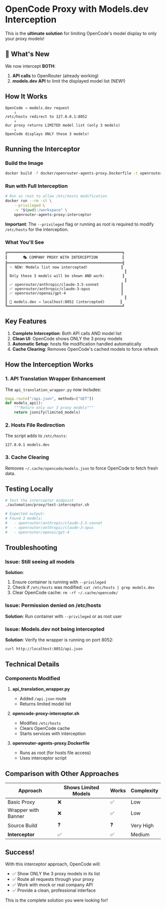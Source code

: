 # OpenCode Proxy with Models.dev Interception

This is the **ultimate solution** for limiting OpenCode's model display to only your proxy models!

## 🎉 What's New

We now intercept **BOTH**:
1. **API calls** to OpenRouter (already working)
2. **models.dev API** to limit the displayed model list (NEW!)

## How It Works

```
OpenCode → models.dev request
    ↓
/etc/hosts redirect to 127.0.0.1:8052
    ↓
Our proxy returns LIMITED model list (only 3 models)
    ↓
OpenCode displays ONLY those 3 models!
```

## Running the Interceptor

### Build the Image
```bash
docker build -f docker/openrouter-agents-proxy.Dockerfile -t openrouter-agents-proxy:interceptor .
```

### Run with Full Interception
```bash
# Run as root to allow /etc/hosts modification
docker run --rm -it \
    --privileged \
    -v "$(pwd):/workspace" \
    openrouter-agents-proxy:interceptor
```

**Important**: The `--privileged` flag or running as root is required to modify `/etc/hosts` for the interception.

### What You'll See

```
╔════════════════════════════════════════════════════╗
║       🎭 COMPANY PROXY WITH INTERCEPTION           ║
╠════════════════════════════════════════════════════╣
║ ✨ NEW: Models list now intercepted!               ║
║                                                     ║
║ Only these 3 models will be shown AND work:        ║
║                                                     ║
║ ✅ openrouter/anthropic/claude-3.5-sonnet          ║
║ ✅ openrouter/anthropic/claude-3-opus              ║
║ ✅ openrouter/openai/gpt-4                         ║
║                                                     ║
║ 🚀 models.dev → localhost:8052 (intercepted)       ║
╚════════════════════════════════════════════════════╝
```

## Key Features

1. **Complete Interception**: Both API calls AND model list
2. **Clean UI**: OpenCode shows ONLY the 3 proxy models
3. **Automatic Setup**: hosts file modification handled automatically
4. **Cache Clearing**: Removes OpenCode's cached models to force refresh

## How the Interception Works

### 1. API Translation Wrapper Enhancement
The `api_translation_wrapper.py` now includes:
```python
@app.route("/api.json", methods=["GET"])
def models_api():
    """Return only our 3 proxy models"""
    return jsonify(limited_models)
```

### 2. Hosts File Redirection
The script adds to `/etc/hosts`:
```
127.0.0.1 models.dev
```

### 3. Cache Clearing
Removes `~/.cache/opencode/models.json` to force OpenCode to fetch fresh data.

## Testing Locally

```bash
# Test the interceptor endpoint
./automation/proxy/test-interceptor.sh

# Expected output:
# Found 3 models:
#   - openrouter/anthropic/claude-3.5-sonnet
#   - openrouter/anthropic/claude-3-opus
#   - openrouter/openai/gpt-4
```

## Troubleshooting

### Issue: Still seeing all models
**Solution**:
1. Ensure container is running with `--privileged`
2. Check if `/etc/hosts` was modified: `cat /etc/hosts | grep models.dev`
3. Clear OpenCode cache: `rm -rf ~/.cache/opencode/`

### Issue: Permission denied on /etc/hosts
**Solution**: Run container with `--privileged` or as root user

### Issue: Models.dev not being intercepted
**Solution**: Verify the wrapper is running on port 8052:
```bash
curl http://localhost:8052/api.json
```

## Technical Details

### Components Modified

1. **api_translation_wrapper.py**
   - Added `/api.json` route
   - Returns limited model list

2. **opencode-proxy-interceptor.sh**
   - Modifies `/etc/hosts`
   - Clears OpenCode cache
   - Starts services with interception

3. **openrouter-agents-proxy.Dockerfile**
   - Runs as root (for hosts file access)
   - Uses interceptor script

## Comparison with Other Approaches

| Approach | Shows Limited Models | Works | Complexity |
|----------|---------------------|--------|------------|
| Basic Proxy | ❌ | ✅ | Low |
| Wrapper with Banner | ❌ | ✅ | Low |
| Source Build | ❓ | ❓ | Very High |
| **Interceptor** | ✅ | ✅ | Medium |

## Success!

With this interceptor approach, OpenCode will:
- ✅ Show ONLY the 3 proxy models in its list
- ✅ Route all requests through your proxy
- ✅ Work with mock or real company API
- ✅ Provide a clean, professional interface

This is the complete solution you were looking for!

